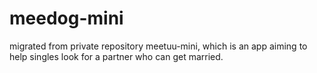 # meedog-mini
migrated from private repository meetuu-mini, which is an app aiming  to help singles look for a partner who can get married.
